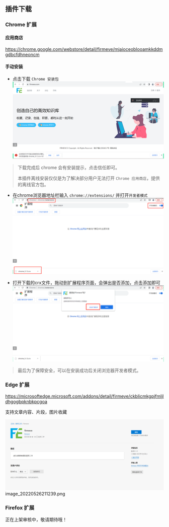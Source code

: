## 插件下载

### Chrome 扩展

#### 应用商店
https://chrome.google.com/webstore/detail/firmeve/mjaioceoblooamkkddmgdbcfdhneoncm

#### 手动安装
- 点击下载 `Chrome 安装包`
![image-20220516104611592](../../_resources/images/image_20220526210851.png)

> 下载完成后 chrome 会有安装提示，点击信任即可。
> 
> 本插件离线安装仅仅是为了解决部分用户无法打开 `Chrome 应用商店`，提供的离线官方包。

- 在chrome浏览器地址栏输入 `chrome://extensions/` 并打开`开发者模式`
![image_20220526211448.png](../../_resources/images/image_20220526211448.png)

- 打开下载的crx文件，拖动到扩展程序页面，会弹出是否添加，点击添加即可
![image_20220526211845.png](../../_resources/images/image_20220526211845.png)
> 最后为了保障安全，可以在安装成功后关闭浏览器开发者模式。

### Edge 扩展
https://microsoftedge.microsoft.com/addons/detail/firmeve/ckblicmkgpjfmljldhgogbpknbkpcgoa

支持文章内容、片段，图片收藏

![image-20220516104611592](../../_resources/images/image-20220516104611592.png)
image_20220526211239.png
### Firefox 扩展

正在上架审核中，敬请期待哦！
